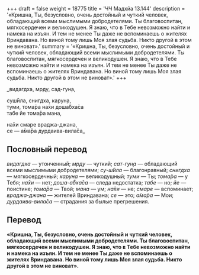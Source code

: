 +++
draft = false
weight = 18775
title = 'ЧЧ Мадхйа 13.144'
description = '«Кришна, Ты, безусловно, очень достойный и чуткий человек, обладающий всеми мыслимыми добродетелями. Ты благовоспитан, мягкосердечен и великодушен. Я знаю, что в Тебе невозможно найти и намека на изъян. И тем не менее Ты даже не вспоминаешь о жителях Вриндавана. Но виной тому лишь Моя злая судьба. Никто другой в этом не виноват».'
summary = '«Кришна, Ты, безусловно, очень достойный и чуткий человек, обладающий всеми мыслимыми добродетелями. Ты благовоспитан, мягкосердечен и великодушен. Я знаю, что в Тебе невозможно найти и намека на изъян. И тем не менее Ты даже не вспоминаешь о жителях Вриндавана. Но виной тому лишь Моя злая судьба. Никто другой в этом не виноват».'
+++

_видагдха, мр̣ду, сад-гун̣а,  
  
суш́ӣла, снигдха, карун̣а,  
туми, тома̄ра на̄хи доша̄бха̄са  
табе йе тома̄ра мана,  
  
на̄хи смаре враджа-джана,  
се — а̄ма̄ра дурдаива-вила̄са_

## Пословный перевод

_видагдха_ — утонченный; _мр̣ду_ — чуткий; _сат_\-_гун̣а_ — обладающий всеми мыслимыми добродетелями; _су_\-_ш́ӣла_ — благонравный; _снигдха_ — мягкосердечный; _карун̣а_ — великодушный; _туми_ — Ты; _тома̄ра_ — у Тебя; _на̄хи_ — нет; _доша_\-_а̄бха̄са_ — следа недостатка; _табе_ — но; _йе_ — поистине; _тома̄ра_ — Твой; _мана_ — ум; _на̄хи_ — не; _смаре_ — вспоминает; _враджа_\-_джана_ — жителей Вриндавана; _се_ — это; _а̄ма̄ра_ — Мои; _дурдаива_\-_вила̄са_ — страдания за былые прегрешения.

## Перевод

**«Кришна, Ты, безусловно, очень достойный и чуткий человек, обладающий всеми мыслимыми добродетелями. Ты благовоспитан, мягкосердечен и великодушен. Я знаю, что в Тебе невозможно найти и намека на изъян. И тем не менее Ты даже не вспоминаешь о жителях Вриндавана. Но виной тому лишь Моя злая судьба. Никто другой в этом не виноват».**
